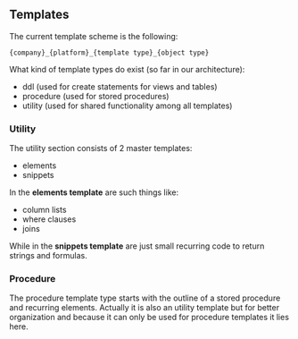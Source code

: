 ## Templates

The current template scheme is the following:
```
{company}_{platform}_{template type}_{object type}
```

What kind of template types do exist (so far in our architecture):
* ddl (used for create statements for views and tables)
* procedure (used for stored procedures)
* utility (used for shared functionality among all templates)

### Utility

The utility section consists of 2 master templates:
* elements
* snippets

In the **elements template** are such things like:
* column lists
* where clauses
* joins

While in the **snippets template** are just small recurring code to return strings and formulas.

### Procedure

The procedure template type starts with the outline of a stored procedure and recurring elements. Actually it is also an 
utility template but for better organization and because it can only be used for procedure templates it lies here.
